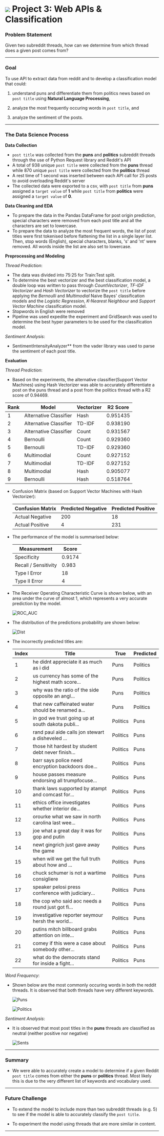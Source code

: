 

# ![](https://ga-dash.s3.amazonaws.com/production/assets/logo-9f88ae6c9c3871690e33280fcf557f33.png) Project 3: Web APIs & Classification

### Problem Statement

Given two subreddit threads, how can we determine from which thread does a given post comes from?

------

### Goal

To use API to extract data from reddit and to develop a classification model that could:

1. understand puns and differentiate them from politics news based on `post title` using **Natural Language Processing**,

2. analyze the most frequently occuring words in `post title`, and
3. analyze the sentiment of the posts.

------

### The Data Science Process

**Data Collection** 

-  `post title` was collected from the **puns** and **politics** subreddit threads through the use of Python Request library and Reddit's API
- A total of 938 unique  `post title` were collected from the **puns** thread while 870 unique  `post title` were collected from the **politics** thread 
- A rest time of 1 second was inserted between each API call for 25 posts to avoid overloading Reddit's server
- The collected data were exported to a csv, with  `post title` from **puns** assigned a `target value` of **1** while `post title` from **politics** were assigned a `target value` of **0**.

**Data Cleaning and EDA** 

- To prepare the data in the Pandas DataFrame for post origin prediction, special characters were removed from each post title and all the characters are set to lowercase.
- To prepare the data to analyze the most frequent words, the list of post titles were first tokenised before flattening the list in a single layer list. Then, stop words (English), special characters, blanks, 's' and 'nt' were removed. All words inside the list are also set to lowercase.

**Preprocessing and Modeling** 

*Thread Prediction*:

- The data was divided into 75:25 for Train:Test split.
- To determine the best vectorizer and the best classification model, a double loop was written to pass through *CountVectorizer*, *TF-IDF Vectorizer* and *Hash Vectorizer* to vectorize the `post title` before applying the *Bernoulli* and *Multimodial* Naive Bayes' classification models and the *Logistic Regression*, *K-Nearest Neighbour* and *Support Vector Machine* classification model.
- Stopwords in English were removed
- Pipeline was used expedite the experiment and GridSearch was used to determine the best hyper parameters to be used for the classification model.

*Sentiment Analysis*:

- SentimentIntensityAnalyzer** from the vader library was used to parse the sentiment of each post title. 

**Evaluation**

*Thread Prediction*:

- Based on the experiments, the alternative classifier(Support Vector Machines) using Hash Vectorizer was able to accurately differentiate a post on the puns thread and a post from the politics thread with a R2 score of 0.94469. 

| Rank | Model                  | Vectorizer | R2 Score |
| ---- | ---------------------- | ---------- | -------- |
| 1    | Alternative Classifier | Hash       | 0.951435 |
| 2    | Alternative Classifier | TD-IDF     | 0.938190 |
| 3    | Alternative Classifier | Count      | 0.931567 |
| 4    | Bernoulli              | Count      | 0.929360 |
| 5    | Bernoulli              | TD-IDF     | 0.929360 |
| 6    | Multimodial            | Count      | 0.927152 |
| 7    | Multimodial            | TD-IDF     | 0.927152 |
| 8    | Multimodial            | Hash       | 0.905077 |
| 9    | Bernoulli              | Hash       | 0.518764 |

* Confusion Matrix (based on Support Vector Machines with Hash Vectorizer):

  | Confusion Matrix | Predicted Negative | Predicted Positive |
  | ---------------- | ------------------ | ------------------ |
  | Actual Negative  | 200                | 18                 |
  | Actual Positive  | 4                  | 231                |

- The performance of the model is summarised below:

  | Measurement          | Score  |
  | -------------------- | ------ |
  | Specificity          | 0.9174 |
  | Recall / Sensitivity | 0.983  |
  | Type I Error         | 18     |
  | Type II Error        | 4      |

- The Receiver Operating Characteristic Curve is shown below, with an area under the curve of almost 1, which represents a very accurate prediction by the model.

  ![ROC_AUC](images/roc_auc.png "ROC_AUC")

- The distribution of the predictions probability are shown below:

  

  ![Dist](images/dist.png "Distribution Plot")

* The incorrectly predicted titles are:

  | Index | Title                                             | True     | Predicted |
  | ----- | ------------------------------------------------- | -------- | --------- |
  | 1     | he didnt appreciate it as much as i did           | Puns     | Politics  |
  | 2     | us currency has some of the highest math score... | Puns     | Politics  |
  | 3     | why was the ratio of the side opposite an angl... | Puns     | Politics  |
  | 4     | that new caffeinated water should be renamed a... | Puns     | Politics  |
  | 5     | in god we trust going up at south dakota publi... | Politics | Puns      |
  | 6     | rand paul aide calls jon stewart a disheveled ... | Politics | Puns      |
  | 7     | those hit hardest by student debt never finish... | Politics | Puns      |
  | 8     | barr says police need encryption backdoors doe... | Politics | Puns      |
  | 9     | house passes measure endorsing all trumpfocuse... | Politics | Puns      |
  | 10    | thank laws supported by atampt and comcast for... | Politics | Puns      |
  | 11    | ethics office investigates whether interior de... | Politics | Puns      |
  | 12    | orourke what we saw in north carolina last wee... | Politics | Puns      |
  | 13    | joe what a great day it was for gop and putin     | Politics | Puns      |
  | 14    | newt gingrich just gave away the game             | Politics | Puns      |
  | 15    | when will we get the full truth about how and ... | Politics | Puns      |
  | 16    | chuck schumer is not a wartime consigliere        | Politics | Puns      |
  | 17    | speaker pelosi press conference with judiciary... | Politics | Puns      |
  | 18    | the cop who said aoc needs a round just got fi... | Politics | Puns      |
  | 19    | investigative reporter seymour hersh the world... | Politics | Puns      |
  | 20    | putins mitch billboard grabs attention on inte... | Politics | Puns      |
  | 21    | comey if this were a case about somebody other... | Politics | Puns      |
  | 22    | what do the democrats stand for inside a fight... | Politics | Puns      |

*Word Frequency*:

- Shown below are the most commonly occuring words in both the reddit threads. It is observed that both threads have very different keywords.

  ![Puns](images/puns.png "Puns WordCount")

  ![Politics](images/politics.png "Politics WordCount")

*Sentiment Analysis*:

- It is observed that most post titles in the **puns** threads are classified as neutral (neither positive nor negative)

  ![Sents](images/sentiment.png "Sentiment Analysis")

------

### Summary

- We were able to accurately create a model to determine if a given Reddit `post title` comes from either the **puns** or **politics** thread. Most likely this is due to the very different list of keywords and vocabulary used.

------

### Future Challenge

- To extend the model to include more than two subreddit threads (e.g. 5) to see if the model is able to accurately classify the `post title`.

- To experiment the model using threads that are more similar in content.

  

------

### 
